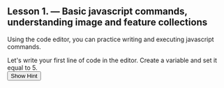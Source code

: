 ## Lesson 1. — Basic javascript commands, understanding image and feature collections

Using the code editor, you can practice writing and executing javascript commands.
<br>

Let's write your first line of code in the editor. Create a variable and set it equal to 5. 
<br>
<button onclick="toggleHint('hint1')">Show Hint</button>
<div id="hint1" style="display:none; margin-top:5px; padding:10px; background-color:#f0f0f0; border-left:4px solid #ccc;">
Use <code>var</code> followed by a variable name and an equals sign.
<button onclick="toggleCode('code1')">Show Code</button>
<div id="code1" style="display:none; margin-top:5px; padding:10px; background-color:#f0f0f0; border-left:4px solid #ccc;">
<code>var myNumber = 5;</code>
</div>

Print your string to the console.
<br>
<button onclick="toggleHint('hint2')">Show Hint</button>
<div id="hint2" style="display:none; margin-top:5px; padding:10px; background-color:#f0f0f0; border-left:4px solid #ccc;">
Use <code>print()</code> and pass in the variable you created.
<button onclick="toggleCode('code2')">Show Code</button>
<div id="code2" style="display:none; margin-top:5px; padding:10px; background-color:#f0f0f0; border-left:4px solid #ccc;">
<code>print(myNumber);</code>
</div>

<script>
  function toggleHint(id) {
    const el = document.getElementById(id);
    el.style.display = el.style.display === 'block' ? 'none' : 'block';
  }

  function toggleCode(id) {
    const el = document.getElementById(id);
    el.style.display = el.style.display === 'block' ? 'none' : 'block';
  }
</script>




<meta http-equiv='cache-control' content='no-cache'> 
<meta http-equiv='expires' content='0'> 
<meta http-equiv='pragma' content='no-cache'>
